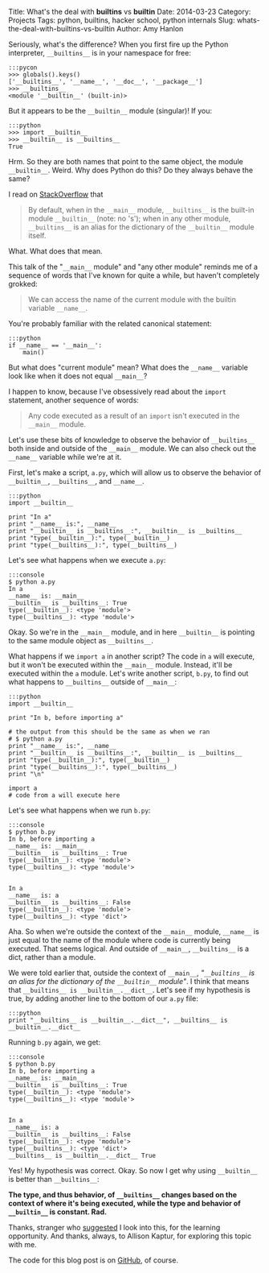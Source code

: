 Title: What's the deal with __builtins__ vs __builtin__
Date: 2014-03-23
Category: Projects
Tags: python, builtins, hacker school, python internals
Slug: whats-the-deal-with-builtins-vs-builtin
Author: Amy Hanlon

Seriously, what's the difference? When you first fire up the Python interpreter, `__builtins__` is in your namespace for free:

    :::pycon
    >>> globals().keys()
    ['__builtins__', '__name__', '__doc__', '__package__']
    >>> __builtins__
    <module '__builtin__' (built-in)>

But it appears to be the `__builtin__` module (singular)! If you:

    :::python
    >>> import __builtin__
    >>> __builtin__ is __builtins__
    True

Hrm. So they are both names that point to the same object, the module `__builtin__`. Weird. Why does Python do this? Do they always behave the same?

I read on [StackOverflow](http://stackoverflow.com/questions/11181519/python-whats-the-difference-between-builtin-and-builtins) that

> By default, when in the `__main__` module, `__builtins__` is the built-in module `__builtin__` (note: no 's'); when in any other module, `__builtins__` is an alias for the dictionary of the `__builtin__` module itself.

What. What does that mean. 

This talk of the "`__main__` module" and "any other module" reminds me of a sequence of words that I've known for quite a while, but haven't completely grokked:

> We can access the name of the current module with the builtin variable `__name__`. 

You're probably familiar with the related canonical statement:

    :::python
    if __name__ == '__main__':
        main()

But what does "current module" mean? What does the `__name__` variable look like when it does not equal `__main__`?

I happen to know, because I've obsessively read about the `import` statement, another sequence of words: 

> Any code executed as a result of an `import` isn't executed in the `__main__` module. 

Let's use these bits of knowledge to observe the behavior of `__builtins__` both inside and outside of the `__main__` module. We can also check out the `__name__` variable while we're at it.

First, let's make a script, `a.py`, which will allow us to observe the behavior of `__builtin__`, `__builtins__`, and `__name__`.

    :::python
    import __builtin__

    print "In a"
    print "__name__ is:", __name__
    print "__builtin__ is __builtins__:", __builtin__ is __builtins__
    print "type(__builtin__):", type(__builtin__)
    print "type(__builtins__):", type(__builtins__)

Let's see what happens when we execute `a.py`:
    
    :::console
    $ python a.py
    In a
    __name__ is: __main__
    __builtin__ is __builtins__: True
    type(__builtin__): <type 'module'>
    type(__builtins__): <type 'module'>

Okay. So we're in the `__main__` module, and in here `__builtin__` is pointing to the same module object as `__builtins__`. 

What happens if we `import a` in another script? The code in `a` will execute, but it won't be executed within the `__main__` module. Instead, it'll be executed within the `a` module. Let's write another script, `b.py`, to find out what happens to `__builtins__` outside of `__main__`:

    :::python
    import __builtin__

    print "In b, before importing a"

    # the output from this should be the same as when we ran
    # $ python a.py
    print "__name__ is:", __name__
    print "__builtin__ is __builtins__:", __builtin__ is __builtins__
    print "type(__builtin__):", type(__builtin__)
    print "type(__builtins__):", type(__builtins__)
    print "\n"

    import a
    # code from a will execute here

Let's see what happens when we run `b.py`:

    :::console
    $ python b.py
    In b, before importing a
    __name__ is: __main__
    __builtin__ is __builtins__: True
    type(__builtin__): <type 'module'>
    type(__builtins__): <type 'module'>


    In a
    __name__ is: a
    __builtin__ is __builtins__: False
    type(__builtin__): <type 'module'>
    type(__builtins__): <type 'dict'>

Aha. So when we're outside the context of the `__main__` module, `__name__` is just equal to the name of the module where code is currently being executed. That seems logical. And outside of `__main__`, `__builtins__` is a dict, rather than a module. 

We were told earlier that, outside the context of `__main__`, *"`__builtins__` is an alias for the dictionary of the `__builtin__` module"*. I think that means that `__builtins__ is __builtin__.__dict__`. Let's see if my hypothesis is true, by adding another line to the bottom of our `a.py` file:
    
    :::python
    print "__builtins__ is __builtin__.__dict__", __builtins__ is __builtin__.__dict__

Running `b.py` again, we get:

    :::console
    $ python b.py
    In b, before importing a
    __name__ is: __main__
    __builtin__ is __builtins__: True
    type(__builtin__): <type 'module'>
    type(__builtins__): <type 'module'>


    In a
    __name__ is: a
    __builtin__ is __builtins__: False
    type(__builtin__): <type 'module'>
    type(__builtins__): <type 'dict'>
    __builtins__ is __builtin__.__dict__ True

Yes! My hypothesis was correct. Okay. So now I get why using `__builtin__` is better than `__builtins__`: 

**The type, and thus behavior, of `__builtins__` changes based on the context of where it's being executed, while the type and behavior of `__builtin__` is constant. Rad.**

Thanks, stranger who [suggested](https://github.com/amygdalama/nagini/issues/1) I look into this, for the learning opportunity. And thanks, always, to Allison Kaptur, for exploring this topic with me.

The code for this blog post is on [GitHub](https://github.com/amygdalama/builtins), of course.